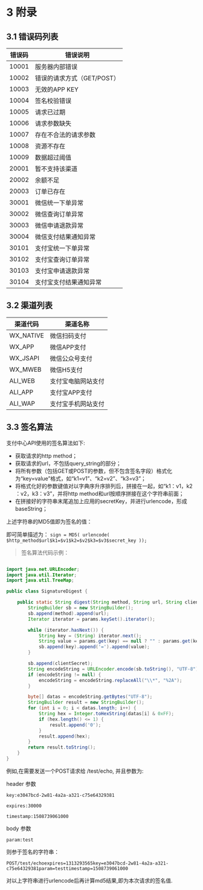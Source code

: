 # 3 附录
## 3.1 错误码列表

错误码 | 错误说明
---------- | -------
10001 | 服务器内部错误
10002 | 错误的请求方式（GET/POST）
10003 | 无效的APP KEY
10004 | 签名校验错误
10005 | 请求已过期
10006 | 请求参数缺失
10007 | 存在不合法的请求参数
10008 | 资源不存在
10009 | 数据超过阈值
20001 | 暂不支持该渠道
20002 | 余额不足
20003 | 订单已存在
30001 | 微信统一下单异常
30002 | 微信查询订单异常
30003 | 微信申请退款异常
30004 | 微信支付结果通知异常
30101 | 支付宝统一下单异常
30102 | 支付宝查询订单异常
30103 | 支付宝申请退款异常
30104 | 支付宝支付结果通知异常

## 3.2 渠道列表

渠道代码 | 渠道名称
---------- | -------
WX_NATIVE | 微信扫码支付
WX_APP | 微信APP支付
WX_JSAPI | 微信公众号支付
WX_MWEB | 微信H5支付
ALI_WEB | 支付宝电脑网站支付
ALI_APP | 支付宝APP支付
ALI_WAP | 支付宝手机网站支付

## 3.3 签名算法

支付中心API使用的签名算法如下:

* 获取请求的http method；
* 获取请求的url，不包括query_string的部分；
* 将所有参数（包括GET或POST的参数，但不包含签名字段）格式化为“key=value”格式，如“k1=v1”、“k2=v2”、“k3=v3”；
* 将格式化好的参数键值对以字典序升序排列后，拼接在一起，如“k1：v1，k2 ：v2，k3：v3”，并将http method和url按顺序拼接在这个字符串前面；
* 在拼接好的字符串末尾追加上应用的secretKey，并进行urlencode，形成baseString；

上述字符串的MD5值即为签名的值：

即可简单描述为： `sign = MD5( urlencode( $http_method$url$k1=$v1$k2=$v2$k3=$v3$secret_key ));`

> 签名算法代码示例：

```java

import java.net.URLEncoder;
import java.util.Iterator;
import java.util.TreeMap;

public class SignatureDigest {

    public static String digest(String method, String url, String clientSecret, TreeMap<String, String> params) throws Exception {
        StringBuilder sb = new StringBuilder();
        sb.append(method).append(url);
        Iterator iterator = params.keySet().iterator();

        while (iterator.hasNext()) {
            String key = (String) iterator.next();
            String value = params.get(key) == null ? "" : params.get(key) + "";
            sb.append(key).append('=').append(value);
        }

        sb.append(clientSecret);
        String encodeString = URLEncoder.encode(sb.toString(), "UTF-8");
        if (encodeString != null) {
            encodeString = encodeString.replaceAll("\\*", "%2A");
        }

        byte[] datas = encodeString.getBytes("UTF-8");
        StringBuilder result = new StringBuilder();
        for (int i = 0; i < datas.length; i++) {
            String hex = Integer.toHexString(datas[i] & 0xFF);
            if (hex.length() <= 1) {
                result.append('0');
            }
            result.append(hex);
        }
        return result.toString();
    }
}

```

例如,在需要发送一个POST请求给 /test/echo, 并且参数为:

header 参数

`key:e3047bcd-2w81-4a2a-a321-c75e64329381`

`expires:30000`

`timestamp:1508739061000`

body 参数

`param:test`

则参于签名的字符串：

`POST/test/echoexpires=1313293565key=e3047bcd-2w81-4a2a-a321-c75e64329381param=testtimestamp=1508739061000`

对以上字符串进行urlencode后再计算md5结果,即为本次请求的签名值.
